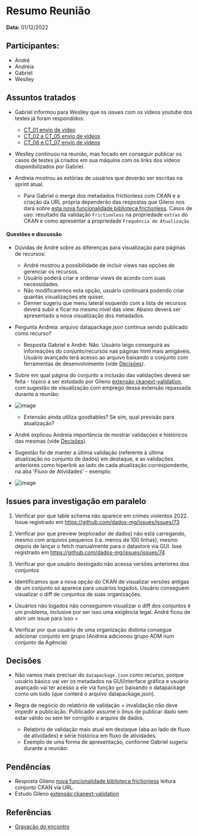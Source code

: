 # Resumo Reunião

**Data:** 01/12/2022

## Participantes:
      
- André
- Andreia
- Gabriel 
- Weslley

## Assuntos tratados

- Gabriel informou para Weslley que os issues com os vídeos youtube dos testes já foram respondidos:
	- [CT_01 envio de vídeo](https://github.com/transparencia-mg/work-stefanini/issues/52)
	- [CT_02 a CT_05 envio de vídeos](https://github.com/transparencia-mg/work-stefanini/issues/53)
	- [CT_06 e CT_07 envio de vídeos](https://github.com/transparencia-mg/work-stefanini/issues/54)

- Weslley continuou na reunião, mas focado em conseguir publicar os casos de testes já criados em sua máquina com os links dos vídeos disponibilizados por Gabriel.

- Andreia mostrou as estórias de usuários que deverão ser escritas na sprint atual.
	- Para Gabriel o merge dos metadados frictionless com CKAN e a criação da URL própria dependerão das respostas que Gileno nos dará sobre [esta nova funcionalidade biblioteca frictionless](https://github.com/frictionlessdata/framework/issues/475). Casos de uso: resultado da validação `Frictionless` na propriedade `extras` do CKAN e como apresentar a propriedade `Frequência de Atualização`

#### Questões e discussão

- Dúvidas de André sobre as diferenças para visualização para páginas de recursos:
	- André mostrou a possibilidade de incluir views nas opções de gerenciar os recursos.
	- Usuário poderá criar e ordenar views de acordo com suas necessidades.
	- Não modificaremos esta opção, usuário continuará podendo criar quantas visualizações ele quiser.
	- Denner sugeriu que menu lateral esquerdo com a lista de recursos deverá subir e ficar no mesmo nível das view. Abaixo deverá ser apresentado a nova visualização dos metadados.

- Pergunta Andreia: arquivo datapackage.json continua sendo publicado como recurso?
	- Resposta Gabriel e André: Não. Usuário leigo conseguirá as informações do conjunto/recursos nas páginas html mais amigáveis. Usuário avançado terá acesso ao arquivo baixando o conjunto com ferramentas de desenvolvimento (vide [Decisões](https://github.com/transparencia-mg/work-stefanini/blob/main/docs/atas_de_reuniao/20221201_estoria_usuario_melhoria_paginas_html.md#decis%C3%B5es)).

- Sobre em qual página do conjunto a inclusão das validações deverá ser feita - tópico a ser estudado por Gileno [extensão ckanext-validation](https://github.com/frictionlessdata/ckanext-validation), com sugestão de visualização com emprego dessa extensão repassada durante a reunião:
- ![image](https://user-images.githubusercontent.com/52294411/205134527-7d2dad5e-ae29-4c0b-bf7c-d8872d348113.png)

	- Extensão ainda utiliza goodtables? Se sim, qual previsão para atualização?

- André explicou Andreia importância de mostrar validações e históricos das mesmas (vide [Decisões](https://github.com/transparencia-mg/work-stefanini/blob/main/docs/atas_de_reuniao/20221201_estoria_usuario_melhoria_paginas_html.md#decis%C3%B5es)).
- Sugestão foi de manter a última validação (referente à última atualização no conjunto de dados) em destaque, e as validações anteriores como hiperlink ao lado de cada atualização correspondente, na aba 'Fluxo de Atividades' - exemplo: 
- ![image](https://user-images.githubusercontent.com/52294411/205135766-34bed313-13ca-45e4-b046-4ce86eb957c1.png) 

## Issues para investigação em paralelo

1. Verificar por que table schema não aparece em crimes violentos 2022. Issue registrado em https://github.com/dados-mg/issues/issues/73

1. Verificar por que preview (explorador de dados) não está carregando, mesmo com arquivos pequenos (i.e. menos de 100 linhas), mesmo depois de lançar o fetch manualmente para o datastore via GUI. Isse registrado em https://github.com/dados-mg/issues/issues/74

1. Verificar por que usuário deslogado não acessa versões anteriores dos conjuntos

- Identificamos que a nova opção do CKAN de visualizar versões antigas de um conjunto só aparece para usuários logados. Usuário conseguem visualizar o diff de conjuntos de suas organizações. 

- Usuários não logados não conseguirem visualizar o diff dos conjuntos é um problema, inclusive por ser isso uma exigência legal. André ficou de abrir um issue para isso = 

4. Verificar por que usuário de uma organização distinta consegue adicionar conjunto em grupo (Andreia adicionou grupo ADM num conjunto da Agência)

## Decisões

- Não vamos mais precisar do `datapackage.json` como recurso, porque usuário básico vai ver os metadados na GUI/interface gráfica e usuário avançado vai ter acesso a ele via função `get` baixando o datapackage como um todo (que conterá o arquivo datapackage.json).

- Regra de negócio do relatório de validação = invalidação não deve impedir a publicação. Publicador assume o ônus de publicar dado sem estar válido ou sem ter corrigido o arquivo de dados. 
	- Relatório de validação mais atual em destaque (aba ao lado de fluxo de atividades) e série histórica em fluxo de atividades.
	- Exemplo de uma forma de apresentação, conforme Gabriel sugeriu durante a reunião: 

## Pendências

- Resposta Gileno [nova funcionalidade biblioteca frictionless](https://github.com/frictionlessdata/framework/issues/475) leitura conjunto CKAN via URL.
- Estudo Gileno [extensão ckanext-validation](https://github.com/frictionlessdata/ckanext-validation)

## Referências

- [Gravação do encontro]()
